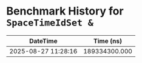 # Benchmark History for `SpaceTimeIdSet &`

| DateTime | Time (ns) |
|----------|----------|
| 2025-08-27 11:28:16 | 189334300.000 |
